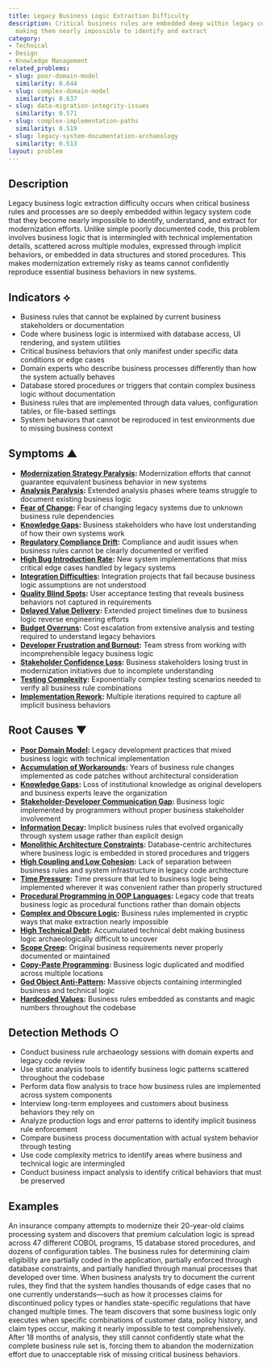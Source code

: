 ```yaml
---
title: Legacy Business Logic Extraction Difficulty
description: Critical business rules are embedded deep within legacy code structures,
  making them nearly impossible to identify and extract
category:
- Technical
- Design
- Knowledge Management
related_problems:
- slug: poor-domain-model
  similarity: 0.644
- slug: complex-domain-model
  similarity: 0.637
- slug: data-migration-integrity-issues
  similarity: 0.571
- slug: complex-implementation-paths
  similarity: 0.519
- slug: legacy-system-documentation-archaeology
  similarity: 0.513
layout: problem
---
```


## Description

Legacy business logic extraction difficulty occurs when critical business rules and processes are so deeply embedded within legacy system code that they become nearly impossible to identify, understand, and extract for modernization efforts. Unlike simple poorly documented code, this problem involves business logic that is intermingled with technical implementation details, scattered across multiple modules, expressed through implicit behaviors, or embedded in data structures and stored procedures. This makes modernization extremely risky as teams cannot confidently reproduce essential business behaviors in new systems.

## Indicators ⟡

- Business rules that cannot be explained by current business stakeholders or documentation
- Code where business logic is intermixed with database access, UI rendering, and system utilities
- Critical business behaviors that only manifest under specific data conditions or edge cases
- Domain experts who describe business processes differently than how the system actually behaves
- Database stored procedures or triggers that contain complex business logic without documentation
- Business rules that are implemented through data values, configuration tables, or file-based settings
- System behaviors that cannot be reproduced in test environments due to missing business context

## Symptoms ▲

- **[Modernization Strategy Paralysis](modernization-strategy-paralysis.md):** Modernization efforts that cannot guarantee equivalent business behavior in new systems
- **[Analysis Paralysis](analysis-paralysis.md):** Extended analysis phases where teams struggle to document existing business logic
- **[Fear of Change](fear-of-change.md):** Fear of changing legacy systems due to unknown business rule dependencies
- **[Knowledge Gaps](knowledge-gaps.md):** Business stakeholders who have lost understanding of how their own systems work
- **[Regulatory Compliance Drift](regulatory-compliance-drift.md):** Compliance and audit issues when business rules cannot be clearly documented or verified
- **[High Bug Introduction Rate](high-bug-introduction-rate.md):** New system implementations that miss critical edge cases handled by legacy systems
- **[Integration Difficulties](integration-difficulties.md):** Integration projects that fail because business logic assumptions are not understood
- **[Quality Blind Spots](quality-blind-spots.md):** User acceptance testing that reveals business behaviors not captured in requirements
- **[Delayed Value Delivery](delayed-value-delivery.md):** Extended project timelines due to business logic reverse engineering efforts
- **[Budget Overruns](budget-overruns.md):** Cost escalation from extensive analysis and testing required to understand legacy behaviors
- **[Developer Frustration and Burnout](developer-frustration-and-burnout.md):** Team stress from working with incomprehensible legacy business logic
- **[Stakeholder Confidence Loss](stakeholder-confidence-loss.md):** Business stakeholders losing trust in modernization initiatives due to incomplete understanding
- **[Testing Complexity](testing-complexity.md):** Exponentially complex testing scenarios needed to verify all business rule combinations
- **[Implementation Rework](implementation-rework.md):** Multiple iterations required to capture all implicit business behaviors

## Root Causes ▼

- **[Poor Domain Model](poor-domain-model.md):** Legacy development practices that mixed business logic with technical implementation
- **[Accumulation of Workarounds](accumulation-of-workarounds.md):** Years of business rule changes implemented as code patches without architectural consideration
- **[Knowledge Gaps](knowledge-gaps.md):** Loss of institutional knowledge as original developers and business experts leave the organization
- **[Stakeholder-Developer Communication Gap](stakeholder-developer-communication-gap.md):** Business logic implemented by programmers without proper business stakeholder involvement
- **[Information Decay](information-decay.md):** Implicit business rules that evolved organically through system usage rather than explicit design
- **[Monolithic Architecture Constraints](monolithic-architecture-constraints.md):** Database-centric architectures where business logic is embedded in stored procedures and triggers
- **[High Coupling and Low Cohesion](high-coupling-low-cohesion.md):** Lack of separation between business rules and system infrastructure in legacy code architecture
- **[Time Pressure](time-pressure.md):** Time pressure that led to business logic being implemented wherever it was convenient rather than properly structured
- **[Procedural Programming in OOP Languages](procedural-programming-in-oop-languages.md):** Legacy code that treats business logic as procedural functions rather than domain objects
- **[Complex and Obscure Logic](complex-and-obscure-logic.md):** Business rules implemented in cryptic ways that make extraction nearly impossible
- **[High Technical Debt](high-technical-debt.md):** Accumulated technical debt making business logic archaeologically difficult to uncover
- **[Scope Creep](scope-creep.md):** Original business requirements never properly documented or maintained
- **[Copy-Paste Programming](copy-paste-programming.md):** Business logic duplicated and modified across multiple locations
- **[God Object Anti-Pattern](god-object-anti-pattern.md):** Massive objects containing intermingled business and technical logic
- **[Hardcoded Values](hardcoded-values.md):** Business rules embedded as constants and magic numbers throughout the codebase

## Detection Methods ○

- Conduct business rule archaeology sessions with domain experts and legacy code review
- Use static analysis tools to identify business logic patterns scattered throughout the codebase
- Perform data flow analysis to trace how business rules are implemented across system components
- Interview long-term employees and customers about business behaviors they rely on
- Analyze production logs and error patterns to identify implicit business rule enforcement
- Compare business process documentation with actual system behavior through testing
- Use code complexity metrics to identify areas where business and technical logic are intermingled
- Conduct business impact analysis to identify critical behaviors that must be preserved

## Examples

An insurance company attempts to modernize their 20-year-old claims processing system and discovers that premium calculation logic is spread across 47 different COBOL programs, 15 database stored procedures, and dozens of configuration tables. The business rules for determining claim eligibility are partially coded in the application, partially enforced through database constraints, and partially handled through manual processes that developed over time. When business analysts try to document the current rules, they find that the system handles thousands of edge cases that no one currently understands—such as how it processes claims for discontinued policy types or handles state-specific regulations that have changed multiple times. The team discovers that some business logic only executes when specific combinations of customer data, policy history, and claim types occur, making it nearly impossible to test comprehensively. After 18 months of analysis, they still cannot confidently state what the complete business rule set is, forcing them to abandon the modernization effort due to unacceptable risk of missing critical business behaviors.
